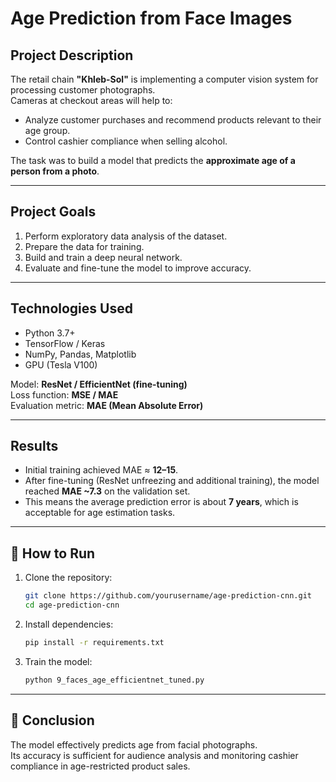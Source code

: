 # Age Prediction from Face Images

## Project Description
The retail chain **"Khleb-Sol"** is implementing a computer vision system for processing customer photographs.  
Cameras at checkout areas will help to:

- Analyze customer purchases and recommend products relevant to their age group.
- Control cashier compliance when selling alcohol.

The task was to build a model that predicts the **approximate age of a person from a photo**.

---

## Project Goals
1. Perform exploratory data analysis of the dataset.
2. Prepare the data for training.
3. Build and train a deep neural network.
4. Evaluate and fine-tune the model to improve accuracy.

---

## Technologies Used
- Python 3.7+
- TensorFlow / Keras
- NumPy, Pandas, Matplotlib
- GPU (Tesla V100)

Model: **ResNet / EfficientNet (fine-tuning)**  
Loss function: **MSE / MAE**  
Evaluation metric: **MAE (Mean Absolute Error)**

---

## Results
- Initial training achieved MAE ≈ **12–15**.
- After fine-tuning (ResNet unfreezing and additional training), the model reached **MAE ~7.3** on the validation set.
- This means the average prediction error is about **7 years**, which is acceptable for age estimation tasks.

---

## 🚀 How to Run
1. Clone the repository:
   ```bash
   git clone https://github.com/yourusername/age-prediction-cnn.git
   cd age-prediction-cnn
   ```
2. Install dependencies:
   ```bash
   pip install -r requirements.txt
   ```
3. Train the model:
   ```bash
   python 9_faces_age_efficientnet_tuned.py
   ```

---

## 📌 Conclusion
The model effectively predicts age from facial photographs.  
Its accuracy is sufficient for audience analysis and monitoring cashier compliance in age-restricted product sales.
